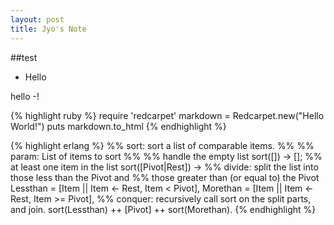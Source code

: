 ```yaml
---
layout: post
title: Jyo's Note
---
```


##test

* Hello


hello -!

{% highlight ruby %}
    require 'redcarpet'
    markdown = Redcarpet.new("Hello World!")
    puts markdown.to_html
{% endhighlight %}

{% highlight erlang %}
    %% sort: sort a list of comparable items.
    %%
    %% param: List of items to sort
    %%
    %% handle the empty list
    sort([]) ->
        [];
    %% at least one item in the list
    sort([Pivot|Rest]) ->
        %% divide: split the list into those less than the Pivot and 
        %%         those greater than (or equal to) the Pivot
        Lessthan = [Item || Item <- Rest, Item < Pivot],
        Morethan = [Item || Item <- Rest, Item >= Pivot],
        %% conquer: recursively call sort on the split parts, and join.
        sort(Lessthan) ++ [Pivot] ++ sort(Morethan).
{% endhighlight %}
